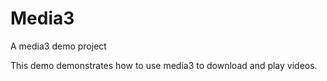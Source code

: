 # Media3
A media3 demo project

This demo demonstrates how to use media3 to download and play videos.